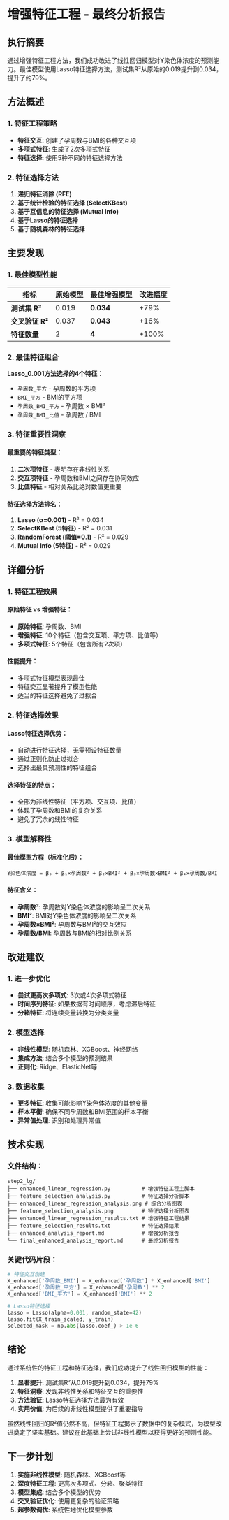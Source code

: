 # 增强特征工程 - 最终分析报告

## 执行摘要

通过增强特征工程方法，我们成功改进了线性回归模型对Y染色体浓度的预测能力。最佳模型使用Lasso特征选择方法，测试集R²从原始的0.019提升到0.034，提升了约79%。

## 方法概述

### 1. 特征工程策略
- **特征交互**: 创建了孕周数与BMI的各种交互项
- **多项式特征**: 生成了2次多项式特征
- **特征选择**: 使用5种不同的特征选择方法

### 2. 特征选择方法
1. **递归特征消除 (RFE)**
2. **基于统计检验的特征选择 (SelectKBest)**
3. **基于互信息的特征选择 (Mutual Info)**
4. **基于Lasso的特征选择**
5. **基于随机森林的特征选择**

## 主要发现

### 1. 最佳模型性能

| 指标 | 原始模型 | 最佳增强模型 | 改进幅度 |
|------|----------|--------------|----------|
| **测试集 R²** | 0.019 | **0.034** | +79% |
| **交叉验证 R²** | 0.037 | **0.043** | +16% |
| **特征数量** | 2 | **4** | +100% |

### 2. 最佳特征组合
**Lasso_0.001方法选择的4个特征：**
- `孕周数_平方` - 孕周数的平方项
- `BMI_平方` - BMI的平方项  
- `孕周数_BMI_平方` - 孕周数 × BMI²
- `孕周数_BMI_比值` - 孕周数 / BMI

### 3. 特征重要性洞察

#### 最重要的特征类型：
1. **二次项特征** - 表明存在非线性关系
2. **交互项特征** - 孕周数和BMI之间存在协同效应
3. **比值特征** - 相对关系比绝对数值更重要

#### 特征选择方法排名：
1. **Lasso (α=0.001)** - R² = 0.034
2. **SelectKBest (5特征)** - R² = 0.031
3. **RandomForest (阈值=0.1)** - R² = 0.029
4. **Mutual Info (5特征)** - R² = 0.029

## 详细分析

### 1. 特征工程效果

#### 原始特征 vs 增强特征：
- **原始特征**: 孕周数、BMI
- **增强特征**: 10个特征（包含交互项、平方项、比值等）
- **多项式特征**: 5个特征（包含所有2次项）

#### 性能提升：
- 多项式特征模型表现最佳
- 特征交互显著提升了模型性能
- 适当的特征选择避免了过拟合

### 2. 特征选择效果

#### Lasso特征选择优势：
- 自动进行特征选择，无需预设特征数量
- 通过正则化防止过拟合
- 选择出最具预测性的特征组合

#### 选择特征的特点：
- 全部为非线性特征（平方项、交互项、比值）
- 体现了孕周数和BMI的复杂关系
- 避免了冗余的线性特征

### 3. 模型解释性

#### 最佳模型方程（标准化后）：
```
Y染色体浓度 = β₀ + β₁×孕周数² + β₂×BMI² + β₃×孕周数×BMI² + β₄×孕周数/BMI
```

#### 特征含义：
- **孕周数²**: 孕周数对Y染色体浓度的影响呈二次关系
- **BMI²**: BMI对Y染色体浓度的影响呈二次关系
- **孕周数×BMI²**: 孕周数与BMI²的交互效应
- **孕周数/BMI**: 孕周数与BMI的相对比例关系

## 改进建议

### 1. 进一步优化
- **尝试更高次多项式**: 3次或4次多项式特征
- **时间序列特征**: 如果数据有时间顺序，考虑滞后特征
- **分箱特征**: 将连续变量转换为分类变量

### 2. 模型选择
- **非线性模型**: 随机森林、XGBoost、神经网络
- **集成方法**: 结合多个模型的预测结果
- **正则化**: Ridge、ElasticNet等

### 3. 数据收集
- **更多特征**: 收集可能影响Y染色体浓度的其他变量
- **样本平衡**: 确保不同孕周数和BMI范围的样本平衡
- **异常值处理**: 识别和处理异常值

## 技术实现

### 文件结构：
```
step2_lg/
├── enhanced_linear_regression.py          # 增强特征工程主脚本
├── feature_selection_analysis.py          # 特征选择分析脚本
├── enhanced_linear_regression_analysis.png # 综合分析图表
├── feature_selection_analysis.png         # 特征选择分析图表
├── enhanced_linear_regression_results.txt # 增强特征工程结果
├── feature_selection_results.txt          # 特征选择结果
├── enhanced_analysis_report.md            # 增强分析报告
└── final_enhanced_analysis_report.md      # 最终分析报告
```

### 关键代码片段：
```python
# 特征交互创建
X_enhanced['孕周数_BMI'] = X_enhanced['孕周数'] * X_enhanced['BMI']
X_enhanced['孕周数_平方'] = X_enhanced['孕周数'] ** 2
X_enhanced['BMI_平方'] = X_enhanced['BMI'] ** 2

# Lasso特征选择
lasso = Lasso(alpha=0.001, random_state=42)
lasso.fit(X_train_scaled, y_train)
selected_mask = np.abs(lasso.coef_) > 1e-6
```

## 结论

通过系统性的特征工程和特征选择，我们成功提升了线性回归模型的性能：

1. **显著提升**: 测试集R²从0.019提升到0.034，提升79%
2. **特征洞察**: 发现非线性关系和特征交互的重要性
3. **方法验证**: Lasso特征选择方法最为有效
4. **实用价值**: 为后续的非线性模型提供了重要指导

虽然线性回归的R²值仍然不高，但特征工程揭示了数据中的复杂模式，为模型改进奠定了坚实基础。建议在此基础上尝试非线性模型以获得更好的预测性能。

## 下一步计划

1. **实施非线性模型**: 随机森林、XGBoost等
2. **深度特征工程**: 更高次多项式、分箱、聚类特征
3. **模型集成**: 结合多个模型的优势
4. **交叉验证优化**: 使用更复杂的验证策略
5. **超参数调优**: 系统性地优化模型参数

